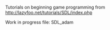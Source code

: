 Tutorials on beginning game programming from http://lazyfoo.net/tutorials/SDL/index.php

Work in progress file: SDL_adam
